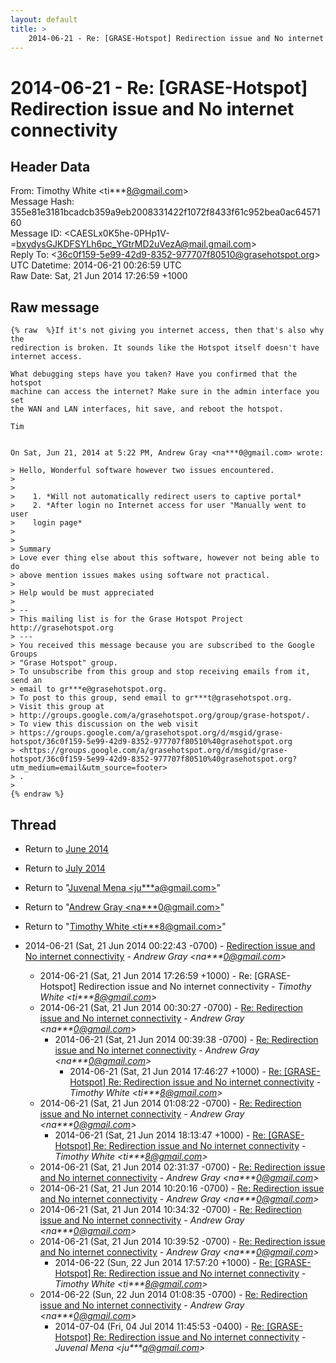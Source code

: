 ```yaml
---
layout: default
title: >
    2014-06-21 - Re: [GRASE-Hotspot] Redirection issue and No internet connectivity
---
```


# 2014-06-21 - Re: [GRASE-Hotspot] Redirection issue and No internet connectivity

## Header Data

From: Timothy White \<ti***8@gmail.com\><br>
Message Hash: 355e81e3181bcadcb359a9eb2008331422f1072f8433f61c952bea0ac6457160<br>
Message ID: \<CAESLx0K5he-0PHp1V-=bxydysGJKDFSYLh6pc_YGtrMD2uVezA@mail.gmail.com\><br>
Reply To: \<36c0f159-5e99-42d9-8352-977707f80510@grasehotspot.org\><br>
UTC Datetime: 2014-06-21 00:26:59 UTC<br>
Raw Date: Sat, 21 Jun 2014 17:26:59 +1000<br>

## Raw message

```
{% raw  %}If it's not giving you internet access, then that's also why the
redirection is broken. It sounds like the Hotspot itself doesn't have
internet access.

What debugging steps have you taken? Have you confirmed that the hotspot
machine can access the internet? Make sure in the admin interface you set
the WAN and LAN interfaces, hit save, and reboot the hotspot.

Tim


On Sat, Jun 21, 2014 at 5:22 PM, Andrew Gray <na***0@gmail.com> wrote:

> Hello, Wonderful software however two issues encountered.
>
>
>    1. *Will not automatically redirect users to captive portal*
>    2. *After login no Internet access for user "Manually went to user
>    login page*
>
>
> Summary
> Love ever thing else about this software, however not being able to do
> above mention issues makes using software not practical.
>
> Help would be must appreciated
>
> --
> This mailing list is for the Grase Hotspot Project http://grasehotspot.org
> ---
> You received this message because you are subscribed to the Google Groups
> "Grase Hotspot" group.
> To unsubscribe from this group and stop receiving emails from it, send an
> email to gr***e@grasehotspot.org.
> To post to this group, send email to gr***t@grasehotspot.org.
> Visit this group at
> http://groups.google.com/a/grasehotspot.org/group/grase-hotspot/.
> To view this discussion on the web visit
> https://groups.google.com/a/grasehotspot.org/d/msgid/grase-hotspot/36c0f159-5e99-42d9-8352-977707f80510%40grasehotspot.org
> <https://groups.google.com/a/grasehotspot.org/d/msgid/grase-hotspot/36c0f159-5e99-42d9-8352-977707f80510%40grasehotspot.org?utm_medium=email&utm_source=footer>
> .
>
{% endraw %}
```

## Thread

+ Return to [June 2014](/archive/2014/06)
+ Return to [July 2014](/archive/2014/07)

+ Return to "[Juvenal Mena <ju***a<span>@</span>gmail.com>](/authors/ju___a_at_gmail_com)"
+ Return to "[Andrew Gray <na***0<span>@</span>gmail.com>](/authors/na___0_at_gmail_com)"
+ Return to "[Timothy White <ti***8<span>@</span>gmail.com>](/authors/ti___8_at_gmail_com)"

+ 2014-06-21 (Sat, 21 Jun 2014 00:22:43 -0700) - [Redirection issue and No internet connectivity](/archive/2014/06/a13e115bfd2448220b1b330359cced86a717b68eb08b7e29a41e2fc7d4c9bfaa) - _Andrew Gray \<na***0@gmail.com\>_
  + 2014-06-21 (Sat, 21 Jun 2014 17:26:59 +1000) - Re: [GRASE-Hotspot] Redirection issue and No internet connectivity - _Timothy White \<ti***8@gmail.com\>_
  + 2014-06-21 (Sat, 21 Jun 2014 00:30:27 -0700) - [Re: Redirection issue and No internet connectivity](/archive/2014/06/358f31ecbf102698f5e84e85a34e1557bd8103ab40251643340caae37a7a6347) - _Andrew Gray \<na***0@gmail.com\>_
    + 2014-06-21 (Sat, 21 Jun 2014 00:39:38 -0700) - [Re: Redirection issue and No internet connectivity](/archive/2014/06/e92ac0937f5ab7c94386284168bc6de15513acbbc57ab4500affd6a0b43d3077) - _Andrew Gray \<na***0@gmail.com\>_
      + 2014-06-21 (Sat, 21 Jun 2014 17:46:27 +1000) - [Re: [GRASE-Hotspot] Re: Redirection issue and No internet connectivity](/archive/2014/06/8642e410abe6a6b88d242db80da91f4110f42ef9ff2f77a26c33bbc9902831fc) - _Timothy White \<ti***8@gmail.com\>_
  + 2014-06-21 (Sat, 21 Jun 2014 01:08:22 -0700) - [Re: Redirection issue and No internet connectivity](/archive/2014/06/18e68322a372279d661b399f795bc8030075626f01c25b7878919e3e71543bd8) - _Andrew Gray \<na***0@gmail.com\>_
    + 2014-06-21 (Sat, 21 Jun 2014 18:13:47 +1000) - [Re: [GRASE-Hotspot] Re: Redirection issue and No internet connectivity](/archive/2014/06/50e0c60d11e1bb28fa848e6e90638f496b21d115b880971109c8d08e99cf4026) - _Timothy White \<ti***8@gmail.com\>_
  + 2014-06-21 (Sat, 21 Jun 2014 02:31:37 -0700) - [Re: Redirection issue and No internet connectivity](/archive/2014/06/4210e5029f60feb372f8e2c7461053463af3bc4dddcdd1a9c00a25f90926076d) - _Andrew Gray \<na***0@gmail.com\>_
  + 2014-06-21 (Sat, 21 Jun 2014 10:20:16 -0700) - [Re: Redirection issue and No internet connectivity](/archive/2014/06/b7c5bea57496d9e115439a6c8f01b4b823fa159b306714027ec6cc6002561b9c) - _Andrew Gray \<na***0@gmail.com\>_
  + 2014-06-21 (Sat, 21 Jun 2014 10:34:32 -0700) - [Re: Redirection issue and No internet connectivity](/archive/2014/06/0366a98af50b88accbc2d105957735d08006bb429359accbbe08366bf4e6f54b) - _Andrew Gray \<na***0@gmail.com\>_
  + 2014-06-21 (Sat, 21 Jun 2014 10:39:52 -0700) - [Re: Redirection issue and No internet connectivity](/archive/2014/06/a5cdf6be64f72ba5f12ca0c01b74009feec8c7ffaccf9f02f96f006297f71839) - _Andrew Gray \<na***0@gmail.com\>_
    + 2014-06-22 (Sun, 22 Jun 2014 17:57:20 +1000) - [Re: [GRASE-Hotspot] Re: Redirection issue and No internet connectivity](/archive/2014/06/ba749084ec3187cab05ce753449976e927b98e96a308260f1d1d9f11ce92175f) - _Timothy White \<ti***8@gmail.com\>_
  + 2014-06-22 (Sun, 22 Jun 2014 01:08:35 -0700) - [Re: Redirection issue and No internet connectivity](/archive/2014/06/5b9acb1b679a4a018e0bf5e82f5fe585b94eec32ae1b093eaf4335ab0072becd) - _Andrew Gray \<na***0@gmail.com\>_
    + 2014-07-04 (Fri, 04 Jul 2014 11:45:53 -0400) - [Re: [GRASE-Hotspot] Re: Redirection issue and No internet connectivity](/archive/2014/07/53bc02706dfdddf9b9cb2ffbcaad705203e1d18761d728bbb7c537bcf0a96d1a) - _Juvenal Mena \<ju***a@gmail.com\>_

